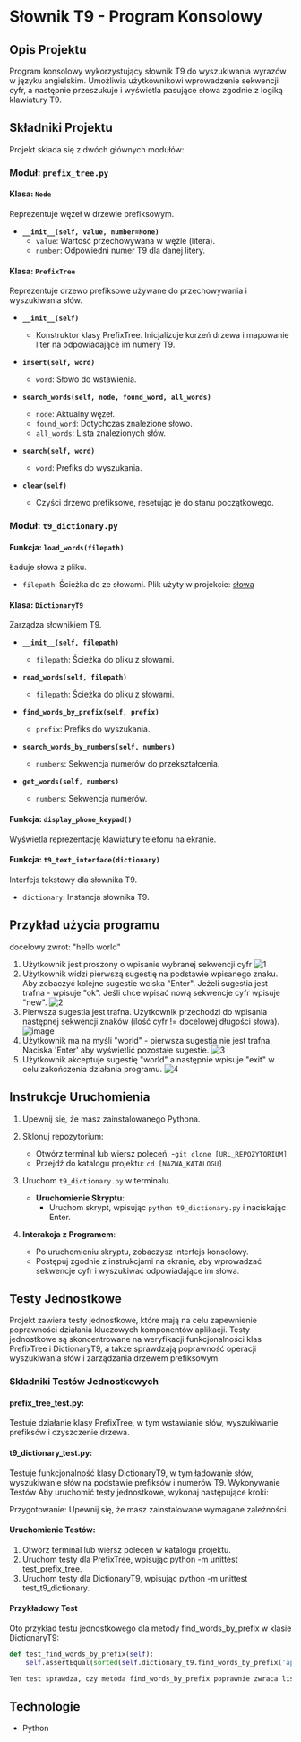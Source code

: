 # Słownik T9 - Program Konsolowy

## Opis Projektu
Program konsolowy wykorzystujący słownik T9 do wyszukiwania wyrazów w języku angielskim. Umożliwia użytkownikowi wprowadzenie sekwencji cyfr, a następnie przeszukuje i wyświetla pasujące słowa zgodnie z logiką klawiatury T9.

## Składniki Projektu

Projekt składa się z dwóch głównych modułów:

### Moduł: `prefix_tree.py`

#### Klasa: `Node`
Reprezentuje węzeł w drzewie prefiksowym.

- **`__init__(self, value, number=None)`**
  - `value`: Wartość przechowywana w węźle (litera).
  - `number`: Odpowiedni numer T9 dla danej litery.

#### Klasa: `PrefixTree`
Reprezentuje drzewo prefiksowe używane do przechowywania i wyszukiwania słów.

- **`__init__(self)`**
  - Konstruktor klasy PrefixTree. Inicjalizuje korzeń drzewa i mapowanie liter na odpowiadające im numery T9.
  
- **`insert(self, word)`**
  - `word`: Słowo do wstawienia.
  
- **`search_words(self, node, found_word, all_words)`**
  - `node`: Aktualny węzeł.
  - `found_word`: Dotychczas znalezione słowo.
  - `all_words`: Lista znalezionych słów.

- **`search(self, word)`**
  - `word`: Prefiks do wyszukania.

- **`clear(self)`**
  - Czyści drzewo prefiksowe, resetując je do stanu początkowego.

### Moduł: `t9_dictionary.py`

#### Funkcja: `load_words(filepath)`
Ładuje słowa z pliku.
- `filepath`: Ścieżka do ze słowami. Plik użyty w projekcie: [słowa](https://www.mit.edu/~ecprice/wordlist.10000)

#### Klasa: `DictionaryT9`
Zarządza słownikiem T9.

- **`__init__(self, filepath)`**
  - `filepath`: Ścieżka do pliku z słowami.

- **`read_words(self, filepath)`**
  - `filepath`: Ścieżka do pliku z słowami.

- **`find_words_by_prefix(self, prefix)`**
  - `prefix`: Prefiks do wyszukania.

- **`search_words_by_numbers(self, numbers)`**
  - `numbers`: Sekwencja numerów do przekształcenia.

- **`get_words(self, numbers)`**
  - `numbers`: Sekwencja numerów.

#### Funkcja: `display_phone_keypad()`
Wyświetla reprezentację klawiatury telefonu na ekranie.

#### Funkcja: `t9_text_interface(dictionary)`
Interfejs tekstowy dla słownika T9.
- `dictionary`: Instancja słownika T9.

## Przykład użycia programu
docelowy zwrot: "hello world" 
1. Użytkownik jest proszony o wpisanie wybranej sekwencji cyfr
   ![1](https://github.com/majowyporanek/python_2023/assets/80955254/98b436d6-2e02-4436-9955-c83b1cb07d64)
2. Użytkownik widzi pierwszą sugestię na podstawie wpisanego znaku. Aby zobaczyć kolejne sugestie wciska "Enter". Jeżeli sugestia jest trafna - wpisuje "ok". Jeśli chce wpisać nową sekwencje cyfr wpisuje "new".
   ![2](https://github.com/majowyporanek/python_2023/assets/80955254/201a1978-1d25-4978-8cee-9c5f4f45a3ff)
3. Pierwsza sugestia jest trafna. Użytkownik przechodzi do wpisania następnej sekwencji znaków (ilość cyfr != docelowej długości słowa).
   ![image](https://github.com/majowyporanek/python_2023/assets/80955254/20796bb2-4ce3-4996-b0c4-e5869b94d8ad)
4. Użytkownik ma na myśli "world" - pierwsza sugestia nie jest trafna. Naciska 'Enter' aby wyświetlić pozostałe sugestie.
   ![3](https://github.com/majowyporanek/python_2023/assets/80955254/de16f97a-a23c-4292-9563-32ad98376916)
5. Użytkownik akceptuje sugestię "world" a następnie wpisuje "exit" w celu zakończenia działania programu.
   ![4](https://github.com/majowyporanek/python_2023/assets/80955254/999fd34c-6819-4078-bcd7-2ba6ff292cc7)

## Instrukcje Uruchomienia
1. Upewnij się, że masz zainstalowanego Pythona.
2. Sklonuj repozytorium:
      - Otwórz terminal lub wiersz poleceń.
      -`git clone [URL_REPOZYTORIUM]`
      - Przejdź do katalogu projektu: `cd [NAZWA_KATALOGU]`
4. Uruchom `t9_dictionary.py` w terminalu.
   - **Uruchomienie Skryptu**:
      - Uruchom skrypt, wpisując `python t9_dictionary.py` i naciskając Enter.

5. **Interakcja z Programem**:
   - Po uruchomieniu skryptu, zobaczysz interfejs konsolowy.
   - Postępuj zgodnie z instrukcjami na ekranie, aby wprowadzać sekwencje cyfr i wyszukiwać odpowiadające im słowa.

## Testy Jednostkowe

Projekt zawiera testy jednostkowe, które mają na celu zapewnienie poprawności działania kluczowych komponentów aplikacji. Testy jednostkowe są skoncentrowane na weryfikacji funkcjonalności klas PrefixTree i DictionaryT9, a także sprawdzają poprawność operacji wyszukiwania słów i zarządzania drzewem prefiksowym.

### Składniki Testów Jednostkowych
#### prefix_tree_test.py:
Testuje działanie klasy PrefixTree, w tym wstawianie słów, wyszukiwanie prefiksów i czyszczenie drzewa.
#### t9_dictionary_test.py:
Testuje funkcjonalność klasy DictionaryT9, w tym ładowanie słów, wyszukiwanie słów na podstawie prefiksów i numerów T9.
Wykonywanie Testów
Aby uruchomić testy jednostkowe, wykonaj następujące kroki:

Przygotowanie: Upewnij się, że masz zainstalowane wymagane zależności.

#### Uruchomienie Testów:

1. Otwórz terminal lub wiersz poleceń w katalogu projektu.
2. Uruchom testy dla PrefixTree, wpisując python -m unittest test_prefix_tree.
3. Uruchom testy dla DictionaryT9, wpisując python -m unittest test_t9_dictionary.

#### Przykładowy Test
Oto przykład testu jednostkowego dla metody find_words_by_prefix w klasie DictionaryT9:

```python
def test_find_words_by_prefix(self):
    self.assertEqual(sorted(self.dictionary_t9.find_words_by_prefix('ap')), sorted(['apple', 'apply', 'applet']))

Ten test sprawdza, czy metoda find_words_by_prefix poprawnie zwraca listę słów zaczynających się od danego prefiksu.
```

## Technologie
   - Python

